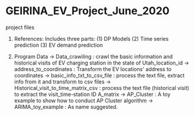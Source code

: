 # GEIRINA_EV_Project_June_2020
 project files
1. References:
Includes three parts:
(1) DP Models
(2) Time series prediction
(3) EV demand prediction

2. Program Data
-> Data_crawiling 
    : crawl the basic information and historical visits of EV charging station in the state of Utah_location_id
-> address_to_coordinates
    : Transform the EV locations' address to coordinates
-> basic_info_txt_to_csv_file
    : process the text file, extract info from it and transform to csv files
-> Historical_visit_to_time_matrix_csv
    : process the text file (historical visit) to extract the visit_time-station ID A_matrix
-> AP_Cluster
    : A toy example to show how to conduct AP Cluster algorithm
-> ARIMA_toy_example
    : As name suggested.

